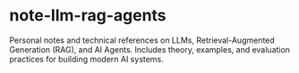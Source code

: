 # note-llm-rag-agents
Personal notes and technical references on LLMs, Retrieval-Augmented Generation (RAG), and AI Agents. Includes theory, examples, and evaluation practices for building modern AI systems.
